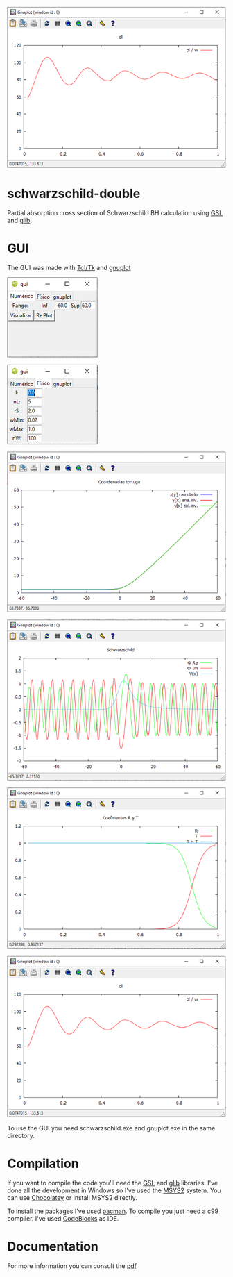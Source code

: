 <p align="center">
  <img src="/img/sigma-l.PNG">
</p>

# schwarzschild-double
Partial absorption cross section of Schwarzschild BH calculation using [GSL](https://www.gnu.org/software/gsl/) and [glib](https://docs.gtk.org/glib/).

# GUI
The GUI was made with [Tcl/Tk](https://www.tcl.tk/) and [gnuplot](http://www.gnuplot.info/)

![gui](/img/gui-1.PNG)

![gui](/img/gui-2.PNG)

![tortoise coordinates](/img/tortoise.PNG)

![wave and potential](/img/wave-potential.PNG)

![transmission and reflection coefficients](/img/coefficients.PNG)

![partial absortion cross section](/img/sigma-l.PNG)

To use the GUI you need schwarzschild.exe and gnuplot.exe in the same directory.

# Compilation
If you want to compile the code you'll need the [GSL](https://www.gnu.org/software/gsl/) and [glib](https://docs.gtk.org/glib/) libraries. I've done all the development in Windows so I've used the [MSYS2](https://www.msys2.org/) system. You can use [Chocolatey](https://chocolatey.org/) or install MSYS2 directly.

To install the packages I've used [pacman](https://archlinux.org/pacman/pacman.8.html). To compile you just need a c99 compiler. I've used [CodeBlocks](https://www.codeblocks.org/) as IDE.

# Documentation
For  more information you can consult the [pdf](https://github.com/hykrion/tfm-docs/blob/main/plantilla-en.pdf)
